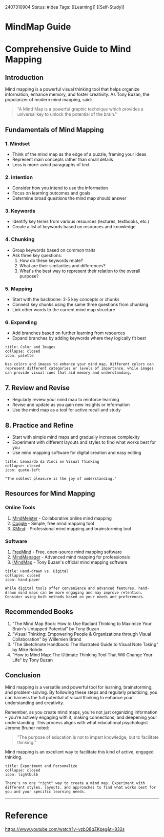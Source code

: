 2407310904
	Status: #idea 
		Tags: [[Learning]] [[Self-Study]]

# MindMap Guide

 # Comprehensive Guide to Mind Mapping

## Introduction

Mind mapping is a powerful visual thinking tool that helps organize information, enhance memory, and foster creativity. As Tony Buzan, the popularizer of modern mind mapping, said:

> "A Mind Map is a powerful graphic technique which provides a universal key to unlock the potential of the brain."

## Fundamentals of Mind Mapping

### 1. Mindset
- Think of the mind map as the edge of a puzzle, framing your ideas
- Represent main concepts rather than small details
- Less is more: avoid paragraphs of text

### 2. Intention
- Consider how you intend to use the information
- Focus on learning outcomes and goals
- Determine broad questions the mind map should answer

### 3. Keywords
- Identify key terms from various resources (lectures, textbooks, etc.)
- Create a list of keywords based on resources and knowledge

### 4. Chunking
- Group keywords based on common traits
- Ask three key questions:
  1. How do these keywords relate?
  2. What are their similarities and differences?
  3. What's the best way to represent their relation to the overall purpose?

### 5. Mapping
- Start with the backbone: 3-5 key concepts or chunks
- Connect key chunks using the same three questions from chunking
- Link other words to the current mind map structure

### 6. Expanding
- Add branches based on further learning from resources
- Expand branches by adding keywords where they logically fit best

```ad-tip
title: Color and Images
collapse: closed
icon: palette

Use colors and images to enhance your mind map. Different colors can represent different categories or levels of importance, while images can provide visual cues that aid memory and understanding.
```

## 7. Review and Revise
- Regularly review your mind map to reinforce learning
- Revise and update as you gain new insights or information
- Use the mind map as a tool for active recall and study

## 8. Practice and Refine
- Start with simple mind maps and gradually increase complexity
- Experiment with different layouts and styles to find what works best for you
- Use mind mapping software for digital creation and easy editing

```ad-quote
title: Leonardo da Vinci on Visual Thinking
collapse: closed
icon: quote-left

"The noblest pleasure is the joy of understanding."
```

## Resources for Mind Mapping

### Online Tools
1. [MindMeister](https://www.mindmeister.com/) - Collaborative online mind mapping
2. [Coggle](https://coggle.it/) - Simple, free mind mapping tool
3. [XMind](https://www.xmind.net/) - Professional mind mapping and brainstorming tool

### Software
1. [FreeMind](http://freemind.sourceforge.net/wiki/index.php/Main_Page) - Free, open-source mind mapping software
2. [MindManager](https://www.mindmanager.com/) - Advanced mind mapping for professionals
3. [iMindMap](https://www.ayoa.com/imindmap/) - Tony Buzan's official mind mapping software

```ad-info
title: Hand-drawn vs. Digital
collapse: closed
icon: hand-paper

While digital tools offer convenience and advanced features, hand-drawn mind maps can be more engaging and may improve retention. Consider using both methods based on your needs and preferences.
```

## Recommended Books

1. "The Mind Map Book: How to Use Radiant Thinking to Maximize Your Brain's Untapped Potential" by Tony Buzan
3. "Visual Thinking: Empowering People & Organizations through Visual Collaboration" by Willemien Brand
4. "The Sketchnote Handbook: The Illustrated Guide to Visual Note Taking" by Mike Rohde
5. "How to Mind Map: The Ultimate Thinking Tool That Will Change Your Life" by Tony Buzan

## Conclusion

Mind mapping is a versatile and powerful tool for learning, brainstorming, and problem-solving. By following these steps and regularly practicing, you can harness the full potential of visual thinking to enhance your understanding and creativity.

Remember, as you create mind maps, you're not just organizing information – you're actively engaging with it, making connections, and deepening your understanding. This process aligns with what educational psychologist Jerome Bruner noted:

> "The purpose of education is not to impart knowledge, but to facilitate thinking."

Mind mapping is an excellent way to facilitate this kind of active, engaged thinking.

```ad-tip
title: Experiment and Personalize
collapse: closed
icon: lightbulb

There's no one "right" way to create a mind map. Experiment with different styles, layouts, and approaches to find what works best for you and your specific learning needs.
```
---
# Reference

https://www.youtube.com/watch?v=vzbQ8qZKpeg&t=832s